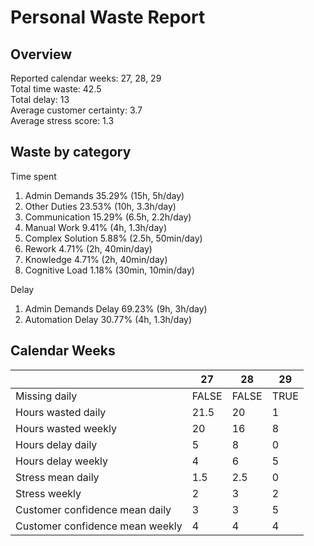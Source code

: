# Personal Waste Report

## Overview

Reported calendar weeks: 27, 28, 29  
Total time waste: 42.5  
Total delay: 13  
Average customer certainty: 3.7  
Average stress score: 1.3  

## Waste by category

Time spent
  1. Admin Demands 35.29% (15h, 5h/day)
  2. Other Duties 23.53% (10h, 3.3h/day)
  3. Communication 15.29% (6.5h, 2.2h/day)
  4. Manual Work 9.41% (4h, 1.3h/day)
  5. Complex Solution 5.88% (2.5h, 50min/day)
  6. Rework 4.71% (2h, 40min/day)
  7. Knowledge 4.71% (2h, 40min/day)
  8. Cognitive Load 1.18% (30min, 10min/day)

Delay
  1. Admin Demands Delay 69.23% (9h, 3h/day)
  2. Automation Delay 30.77% (4h, 1.3h/day)

## Calendar Weeks

|  | 27 | 28 | 29 | 
|---|---|---|---|
| Missing daily | FALSE | FALSE | TRUE | 
| Hours wasted daily | 21.5 | 20 | 1 | 
| Hours wasted weekly | 20 | 16 | 8 | 
| Hours delay daily | 5 | 8 | 0 | 
| Hours delay weekly | 4 | 6 | 5 | 
| Stress mean daily | 1.5 | 2.5 | 0 | 
| Stress weekly | 2 | 3 | 2 | 
| Customer confidence mean daily | 3 | 3 | 5 | 
| Customer confidence mean weekly | 4 | 4 | 4 | 

